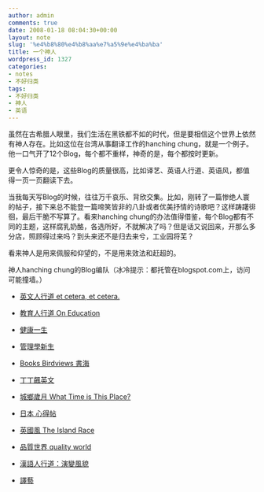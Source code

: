 ```yaml
---
author: admin
comments: true
date: 2008-01-18 08:04:30+00:00
layout: note
slug: '%e4%b8%80%e4%b8%aa%e7%a5%9e%e4%ba%ba'
title: 一个神人
wordpress_id: 1327
categories:
- notes
- 不好归类
tags:
- 不好归类
- 神人
- 英语
---
```


虽然在古希腊人眼里，我们生活在黑铁都不如的时代，但是要相信这个世界上依然有神人存在。比如这位在台湾从事翻译工作的hanching chung，就是一个例子。他一口气开了12个Blog，每个都不重样，神奇的是，每个都按时更新。

更令人惊奇的是，这些Blog的质量很高，比如译艺、英语人行道、英语风，都值得一页一页翻读下去。

当我每天写Blog的时候，往往万千哀乐、背欣交集。比如，刚转了一篇惨绝人寰的帖子，接下来总不能登一篇啼笑皆非的八卦或者优美抒情的诗歌吧？这样踌躇徘徊，最后干脆不写算了。看来hanching chung的办法值得借鉴，每个Blog都有不同的主题，这样腐乳奶酪，各选所好，不就解决了吗？但是话又说回来，开那么多分店，照顾得过来吗？到头来还不是归去来兮，工业园将芜？

看来神人是用来佩服和仰望的，不是用来效法和赶超的。

神人hanching chung的Blog编队（冰冷提示：都托管在blogspot.com上，访问可能撞墙。）




	
  * [英文人行道 et cetera, et cetera.](http://word-watcher.blogspot.com/)

	
  * [教育人行道 On Education](http://hceducation.blogspot.com/)

	
  * [健康一生](http://hchealth.blogspot.com/)

	
  * [管理學新生](http://hcnew.blogspot.com/)

	
  * [Books Birdviews 書海](http://hcbooks.blogspot.com/)

	
  * [丁丁飆英文](http://tingtingenglish.blogspot.com/)

	
  * [城鄉歲月 What Time is This Place?](http://hcplace.blogspot.com/)

	
  * [日本 心得帖](http://hcjapan.blogspot.com/)

	
  * [英國風 The Island Race](http://ukislandrace.blogspot.com/)

	
  * [品質世界 quality world](http://hcdeming.blogspot.com/)

	
  * [漢語人行道：演變風貌](http://chinese-watch.blogspot.com/)

	
  * [譯藝](http://hctranslations.blogspot.com/)


